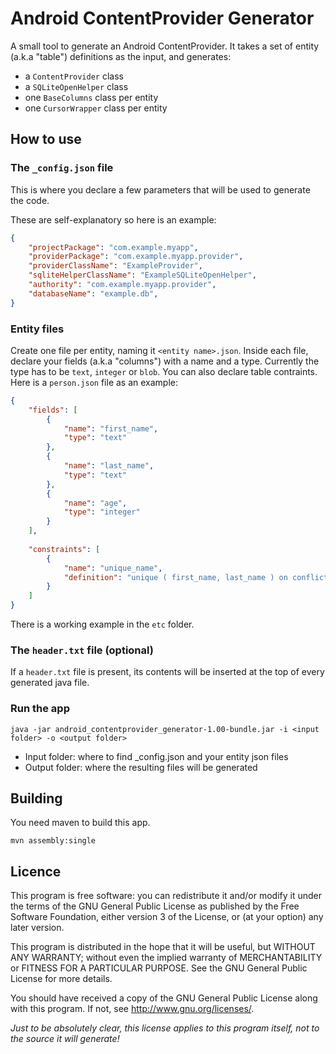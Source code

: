 Android ContentProvider Generator
=================================

A small tool to generate an Android ContentProvider.
It takes a set of entity (a.k.a "table") definitions as the input, and generates:
- a `ContentProvider` class
- a `SQLiteOpenHelper` class
- one `BaseColumns` class per entity 
- one `CursorWrapper` class per entity

How to use
----------

### The `_config.json` file

This is where you declare a few parameters that will be used to generate the code.

These are self-explanatory so here is an example:
```json
{
	"projectPackage": "com.example.myapp",
	"providerPackage": "com.example.myapp.provider",
	"providerClassName": "ExampleProvider",
	"sqliteHelperClassName": "ExampleSQLiteOpenHelper",
	"authority": "com.example.myapp.provider",
	"databaseName": "example.db",
}
```

### Entity files

Create one file per entity, naming it `<entity name>.json`.
Inside each file, declare your fields (a.k.a "columns") with a name and a type. Currently the type has to be `text`, `integer` or `blob`.
You can also declare table contraints.
Here is a `person.json` file as an example:

```json
{
	"fields": [
		{
			"name": "first_name",
			"type": "text"
		},
		{
			"name": "last_name",
			"type": "text"
		},
		{
			"name": "age",
			"type": "integer"
		}
	],
	
	"constraints": [
		{
			"name": "unique_name",
			"definition": "unique ( first_name, last_name ) on conflict replace"
		}
	]
}
```

There is a working example in the `etc` folder.

### The `header.txt` file (optional)

If a `header.txt` file is present, its contents will be inserted at the top of every generated java file.


### Run the app

`java -jar android_contentprovider_generator-1.00-bundle.jar -i <input folder> -o <output folder>`
- Input folder: where to find _config.json and your entity json files
- Output folder: where the resulting files will be generated

Building
--------

You need maven to build this app.

`mvn assembly:single`

Licence
-------

This program is free software: you can redistribute it and/or modify
it under the terms of the GNU General Public License as published by
the Free Software Foundation, either version 3 of the License, or
(at your option) any later version.

This program is distributed in the hope that it will be useful,
but WITHOUT ANY WARRANTY; without even the implied warranty of
MERCHANTABILITY or FITNESS FOR A PARTICULAR PURPOSE.  See the
GNU General Public License for more details.

You should have received a copy of the GNU General Public License
along with this program.  If not, see <http://www.gnu.org/licenses/>.

*Just to be absolutely clear, this license applies to this program itself,
not to the source it will generate!*
